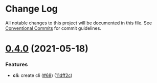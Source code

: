 # Change Log

All notable changes to this project will be documented in this file.
See [Conventional Commits](https://conventionalcommits.org) for commit guidelines.

# [0.4.0](https://github.com/balles/diagrams-ts/compare/v0.3.11...v0.4.0) (2021-05-18)


### Features

* **cli:** create cli ([#68](https://github.com/balles/diagrams-ts/issues/68)) ([11dff2c](https://github.com/balles/diagrams-ts/commit/11dff2c2e19b7d68b7214e6c7d7cd262ac8691e9))
